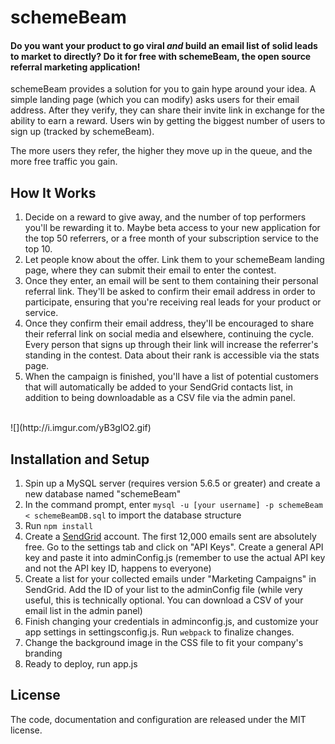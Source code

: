 # schemeBeam

#### Do you want your product to go viral *and* build an email list of solid leads to market to directly? Do it for free with schemeBeam, the open source referral marketing application! 

schemeBeam provides a solution for you to gain hype around your idea. A simple landing page (which you can modify) asks users for their email address. After they verify, they can share their invite link in exchange for the ability to earn a reward. Users win by getting the biggest number of users to sign up (tracked by schemeBeam).

The more users they refer, the higher they move up in the queue, and the more free traffic you gain.


## How It Works

1. Decide on a reward to give away, and the number of top performers you'll be rewarding it to. Maybe beta access to your new application for the top 50 referrers, or a free month of your subscription service to the top 10.
2. Let people know about the offer. Link them to your schemeBeam landing page, where they can submit their email to enter the contest.
3. Once they enter, an email will be sent to them containing their personal referral link. They'll be asked to confirm their email address in order to participate, ensuring that you're receiving real leads for your product or service.
4. Once they confirm their email address, they'll be encouraged to share their referral link on social media and elsewhere, continuing the cycle. Every person that signs up through their link will increase the referrer's standing in the contest. Data about their rank is accessible via the stats page.
5. When the campaign is finished, you'll have a list of potential customers that will automatically be added to your SendGrid contacts list, in addition to being downloadable as a CSV file via the admin panel.

<br>
![](http://i.imgur.com/yB3glO2.gif)
<br>

## Installation and Setup

1. Spin up a MySQL server (requires version 5.6.5 or greater) and create a new database named "schemeBeam"
2. In the command prompt, enter `mysql -u [your username] -p schemeBeam < schemeBeamDB.sql` to import the database structure
3. Run `npm install`
4. Create a [SendGrid](https://www.sendgrid.com) account. The first 12,000 emails sent are absolutely free. Go to the settings tab and click on "API Keys". Create a general API key and paste it into adminConfig.js (remember to use the actual API key and not the API key ID, happens to everyone)
5. Create a list for your collected emails under "Marketing Campaigns" in SendGrid. Add the ID of your list to the adminConfig file (while very useful, this is technically optional. You can download a CSV of your email list in the admin panel)
6. Finish changing your credentials in adminconfig.js, and customize your app settings in settingsconfig.js. Run `webpack` to finalize changes.
7. Change the background image in the CSS file to fit your company's branding
8. Ready to deploy, run app.js


## License

The code, documentation and configuration are released under
the MIT license.